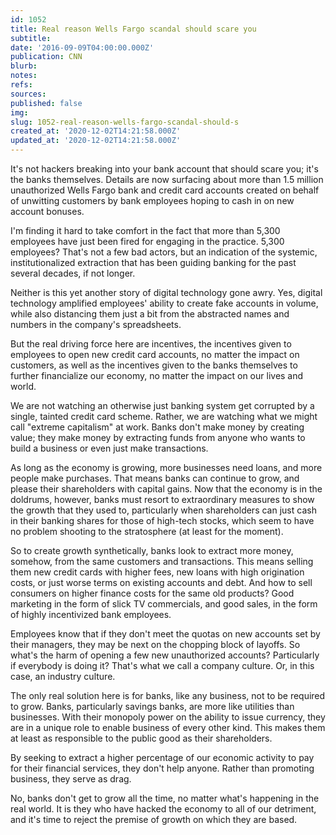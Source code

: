 ```yaml
---
id: 1052
title: Real reason Wells Fargo scandal should scare you
subtitle: 
date: '2016-09-09T04:00:00.000Z'
publication: CNN
blurb: 
notes: 
refs: 
sources: 
published: false
img: 
slug: 1052-real-reason-wells-fargo-scandal-should-s
created_at: '2020-12-02T14:21:58.000Z'
updated_at: '2020-12-02T14:21:58.000Z'
---
```

It's not hackers breaking into your bank account that should scare you; it's the banks themselves. Details are now surfacing about more than 1.5 million unauthorized Wells Fargo bank and credit card accounts created on behalf of unwitting customers by bank employees hoping to cash in on new account bonuses.

I'm finding it hard to take comfort in the fact that more than 5,300 employees have just been fired for engaging in the practice. 5,300 employees? That's not a few bad actors, but an indication of the systemic, institutionalized extraction that has been guiding banking for the past several decades, if not longer.

Neither is this yet another story of digital technology gone awry. Yes, digital technology amplified employees' ability to create fake accounts in volume, while also distancing them just a bit from the abstracted names and numbers in the company's spreadsheets.

But the real driving force here are incentives, the incentives given to employees to open new credit card accounts, no matter the impact on customers, as well as the incentives given to the banks themselves to further financialize our economy, no matter the impact on our lives and world.

We are not watching an otherwise just banking system get corrupted by a single, tainted credit card scheme. Rather, we are watching what we might call "extreme capitalism" at work. Banks don't make money by creating value; they make money by extracting funds from anyone who wants to build a business or even just make transactions.

As long as the economy is growing, more businesses need loans, and more people make purchases. That means banks can continue to grow, and please their shareholders with capital gains. Now that the economy is in the doldrums, however, banks must resort to extraordinary measures to show the growth that they used to, particularly when shareholders can just cash in their banking shares for those of high-tech stocks, which seem to have no problem shooting to the stratosphere (at least for the moment).

So to create growth synthetically, banks look to extract more money, somehow, from the same customers and transactions. This means selling them new credit cards with higher fees, new loans with high origination costs, or just worse terms on existing accounts and debt. And how to sell consumers on higher finance costs for the same old products? Good marketing in the form of slick TV commercials, and good sales, in the form of highly incentivized bank employees.

Employees know that if they don't meet the quotas on new accounts set by their managers, they may be next on the chopping block of layoffs. So what's the harm of opening a few new unauthorized accounts? Particularly if everybody is doing it? That's what we call a company culture. Or, in this case, an industry culture.

The only real solution here is for banks, like any business, not to be required to grow. Banks, particularly savings banks, are more like utilities than businesses. With their monopoly power on the ability to issue currency, they are in a unique role to enable business of every other kind. This makes them at least as responsible to the public good as their shareholders.

By seeking to extract a higher percentage of our economic activity to pay for their financial services, they don't help anyone. Rather than promoting business, they serve as drag.

No, banks don't get to grow all the time, no matter what's happening in the real world. It is they who have hacked the economy to all of our detriment, and it's time to reject the premise of growth on which they are based.
